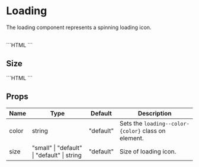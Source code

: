 # Loading

The loading component represents a spinning loading icon.

<br />

<FLLoading />

<SourceCode>
```HTML
<FLLoading />
```
</SourceCode>

## Size

<div style="display: flex; column-gap: 16px;">
  <FLLoading size="small" />
  <FLLoading />
  <FLLoading size="large" />
</div>

<SourceCode>
```HTML
<FLLoading size="small" />
<FLLoading />
<FLLoading size="large" />
```
</SourceCode>

## Props

<div class="prop_table">

| Name  | Type                                                                    | Default          | Description                                         |
| ----- | ----------------------------------------------------------------------- | ---------------- | --------------------------------------------------- |
| color | <T>string</T>                                                           | <D>"default"</D> | Sets the `loading--color-{color}` class on element. |
| size  | <D>"small"</D> \| <D>"default"</D> \| <D>"default"</D> \| <T>string</T> | <D>"default"</D> | Size of loading icon.                               |

</div>
